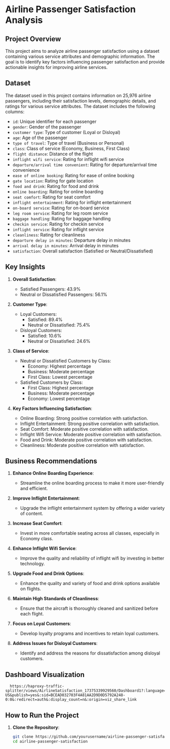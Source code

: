 # Airline Passenger Satisfaction Analysis

## Project Overview

This project aims to analyze airline passenger satisfaction using a dataset containing various service attributes and demographic information. The goal is to identify key factors influencing passenger satisfaction and provide actionable insights for improving airline services.

## Dataset

The dataset used in this project contains information on 25,976 airline passengers, including their satisfaction levels, demographic details, and ratings for various service attributes. The dataset includes the following columns:

- `id`: Unique identifier for each passenger
- `gender`: Gender of the passenger
- `customer type`: Type of customer (Loyal or Disloyal)
- `age`: Age of the passenger
- `type of travel`: Type of travel (Business or Personal)
- `class`: Class of service (Economy, Business, First Class)
- `flight distance`: Distance of the flight
- `inflight wifi service`: Rating for inflight wifi service
- `departure/arrival time convenient`: Rating for departure/arrival time convenience
- `ease of online booking`: Rating for ease of online booking
- `gate location`: Rating for gate location
- `food and drink`: Rating for food and drink
- `online boarding`: Rating for online boarding
- `seat comfort`: Rating for seat comfort
- `inflight entertainment`: Rating for inflight entertainment
- `on-board service`: Rating for on-board service
- `leg room service`: Rating for leg room service
- `baggage handling`: Rating for baggage handling
- `checkin service`: Rating for checkin service
- `inflight service`: Rating for inflight service
- `cleanliness`: Rating for cleanliness
- `departure delay in minutes`: Departure delay in minutes
- `arrival delay in minutes`: Arrival delay in minutes
- `satisfaction`: Overall satisfaction (Satisfied or Neutral/Dissatisfied)

## Key Insights

1. **Overall Satisfaction**:
   - Satisfied Passengers: 43.9%
   - Neutral or Dissatisfied Passengers: 56.1%

2. **Customer Type**:
   - Loyal Customers:
     - Satisfied: 89.4%
     - Neutral or Dissatisfied: 75.4%
   - Disloyal Customers:
     - Satisfied: 10.6%
     - Neutral or Dissatisfied: 24.6%

3. **Class of Service**:
   - Neutral or Dissatisfied Customers by Class:
     - Economy: Highest percentage
     - Business: Moderate percentage
     - First Class: Lowest percentage
   - Satisfied Customers by Class:
     - First Class: Highest percentage
     - Business: Moderate percentage
     - Economy: Lowest percentage

4. **Key Factors Influencing Satisfaction**:
   - Online Boarding: Strong positive correlation with satisfaction.
   - Inflight Entertainment: Strong positive correlation with satisfaction.
   - Seat Comfort: Moderate positive correlation with satisfaction.
   - Inflight Wifi Service: Moderate positive correlation with satisfaction.
   - Food and Drink: Moderate positive correlation with satisfaction.
   - Cleanliness: Moderate positive correlation with satisfaction.

## Business Recommendations

1. **Enhance Online Boarding Experience**:
   - Streamline the online boarding process to make it more user-friendly and efficient.

2. **Improve Inflight Entertainment**:
   - Upgrade the inflight entertainment system by offering a wider variety of content.

3. **Increase Seat Comfort**:
   - Invest in more comfortable seating across all classes, especially in Economy class.

4. **Enhance Inflight Wifi Service**:
   - Improve the quality and reliability of inflight wifi by investing in better technology.

5. **Upgrade Food and Drink Options**:
   - Enhance the quality and variety of food and drink options available on flights.

6. **Maintain High Standards of Cleanliness**:
   - Ensure that the aircraft is thoroughly cleaned and sanitized before each flight.

7. **Focus on Loyal Customers**:
   - Develop loyalty programs and incentives to retain loyal customers.

8. **Address Issues for Disloyal Customers**:
   - Identify and address the reasons for dissatisfaction among disloyal customers.

## Dashboard Visualization
   
      https://haproxy-traffic-splitter/views/AirlineSatisfaction_17375339929560/Dashboard1?:language=en-US&publish=yes&:sid=BCEAD032703F4A81AA2D9D0D5792A248-0:0&:redirect=auth&:display_count=n&:origin=viz_share_link

## How to Run the Project

1. **Clone the Repository**:
   ```bash
   git clone https://github.com/yourusername/airline-passenger-satisfaction.git
   cd airline-passenger-satisfaction
